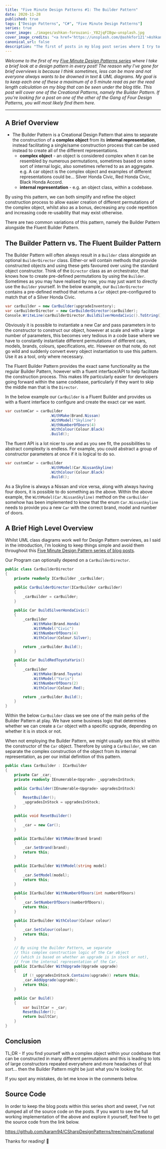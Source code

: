 ```yaml
---
title: "Five Minute Design Patterns #1: The Builder Pattern"
date: 2020-11-28
published: true
tags: ["Design Patterns", "C#", "Five Minute Design Patterns"]
series: true
cover_image: ./images/ashkan-forouzani-_Y82jqFIBgw-unsplash.jpg
cover_image_credits: "<a href='https://unsplash.com/@ashkfor121'>Ashkan Forouzani</a>"
canonical_url: false
description: "The first of posts in my blog post series where I try to cover all of the Gang of Four Design Patterns in five minutes each, this time it's one of the Creational Patterns... the Builder Pattern!"
---
```


*Welcome to the first of my [Five Minute Design Patterns series](https://www.karam.io/blog/tag/Five%20Minute%20Design%20Patterns/) where I take a brief look at a design pattern in every post! The reason why I've gone for brief overviews is because I think sometimes, less can be more and not everyone always wants to be drowned in text & UML diagrams. My goal is to keep each one of these a maximum of a 5 minute read as per the read length calculation on my blog that can be seen under the blog title. This post will cover one of the Creational Patterns, namely the Builder Pattern. If you're looking for a post on one of the other of the Gang of Four Design Patterns, you will most likely find them here.*

-----------------------------
## A Brief Overview
- The Builder Pattern is a Creational Design Pattern that aims to separate the construction of a **complex object** from its **internal representation**, instead facilitating a single/same construction process that can be used instead to create all of the different representations.
    - **complex object** - an object is considered complex when it can be resembled by numerous permutations, sometimes based on some sort of internal logic, also sometimes referred to as an aggregate. e.g. A car object is the complex object and examples of different representations could be... Silver Honda Civic, Red Honda Civic, Black Honda Accord.
    - **internal representation** - e.g. an object class, within a codebase.

By using this pattern, we can both simplify and refine the object construction process to allow easier creation of different permutations of the complex object, whilst also as a bonus, decreasing any code repetition and increasing code re-usability that may exist otherwise.

There are two common variations of this pattern, namely the Builder Pattern alongside the Fluent Builder Pattern.

## The Builder Pattern vs. The Fluent Builder Pattern
The Builder Pattern will often always result in a `Builder` class alongside an optional `BuilderDirector` class. Either-or will contain methods that provide constructed objects and using these  gets favoured over using the standard object constructor. Think of the `Director` class as an orchestrator, that knows how to create pre-defined permutations by using the `Builder`. Sometimes as you may have realised by now, you may just want to directly use the `Builder` yourself. In the below example, our `BuilderDirector` contains a pre-defined method that returns a `Car` object pre-configured to match that of a Silver Honda Civic.

```csharp
var carBuilder = new CarBuilder(upgradeInventory);
var carBuilderDirector = new CarBuilderDirector(carBuilder);
Console.WriteLine(carBuilderDirector.BuildSilverHondaCivic().ToString());
```

Obviously it is possible to instantiate a new Car and pass parameters in to the constructor to construct our object, however at scale and with a large number of parameters, this becomes very tedious in a code base where we have to constantly instantiate different permutations of different cars, models, brands, colours, specifications, etc. However on that note, do not go wild and suddenly convert every object instantiation to use this pattern. Use it as a tool, only where necessary.

The Fluent Builder Pattern provides the exact same functionality as the regular Builder Pattern, however with a fluent interface/API to help facilitate the construction process. This makes life particularly easier for developers going forward within the same codebase, particularly if they want to skip the middle man that is the `Director`. 

In the below example our `CarBuilder` is a Fluent Builder and provides us with a fluent interface to configure and create the exact car we want. 

```csharp
var customCar = carBuilder
                    .WithMake(Brand.Nissan)
                    .WithModel("Skyline")
                    .WithNumberOfDoors(4)
                    .WithColour(Colour.Black)
                    .Build();
```

The fluent API is a lot nicer to use and as you see fit, the possibilities to abstract complexity is endless. For example, you could abstract a group of constructor parameters at once if it is logical to do so.

```csharp
var customCar = carBuilder
                    .WithModel(Car.NissanSkyline)
                    .WithColour(Colour.Black)
                    .Build();
```

As a Skyline is always a Nissan and vice versa, along with always having four doors, it is possible to do something as the above. Within the above example, the `WithModel(Car.NissanSkyline)` method on the `carBuilder` somehow has been implemented to know that the enum `Car.NissanSkyline` needs to provide you a new `Car` with the correct brand, model and number of doors.

## A Brief High Level Overview
Whilst UML class diagrams work well for Design Pattern overviews, as I said in the introduction, I'm looking to keep things simple and avoid them throughout this [Five Minute Design Pattern series of blog posts](https://www.karam.io/blog/tag/Five%20Minute%20Design%20Patterns/).

Our Program can optionally depend on a `CarBuilderDirector`.

```csharp
public class CarBuilderDirector
{
    private readonly ICarBuilder _carBuilder;

    public CarBuilderDirector(ICarBuilder carBuilder)
    {
        _carBuilder = carBuilder;
    }

    public Car BuildSilverHondaCivic()
    {
        _carBuilder
            .WithMake(Brand.Honda)
            .WithModel("Civic")
            .WithNumberOfDoors(4)
            .WithColour(Colour.Silver);

        return _carBuilder.Build();
    }

    public Car BuildRedToyotaYaris()
    {
        _carBuilder
            .WithMake(Brand.Toyota)
            .WithModel("Yaris")
            .WithNumberOfDoors(2)
            .WithColour(Colour.Red);

        return _carBuilder.Build();
    }
}
```

Within the below `CarBuilder` class we see one of the main perks of the Builder Pattern at play. We have some business logic that determines whether we can create a `Car` object with a specific upgrade, depending on whether it is in stock or not. 

When not employing the Builder Pattern, we might usually see this sit within the constructor of the `Car` object. Therefore by using a `CarBuilder`, we can separate the complex construction of the object from its internal representation, as per our initial definition of this pattern.

```csharp
public class CarBuilder : ICarBuilder
{
    private Car _car;
    private readonly IEnumerable<Upgrade> _upgradesInStock;

    public CarBuilder(IEnumerable<Upgrade> upgradesInStock)
    {
        ResetBuilder();
        _upgradesInStock = upgradesInStock;
    }

    public void ResetBuilder()
    {
        _car = new Car();
    }

    public ICarBuilder WithMake(Brand brand)
    {
        _car.SetBrand(brand);
        return this;
    }

    public ICarBuilder WithModel(string model)
    {
        _car.SetModel(model);
        return this;
    }

    public ICarBuilder WithNumberOfDoors(int numberOfDoors)
    {
        _car.SetNumberOfDoors(numberOfDoors);
        return this;
    }

    public ICarBuilder WithColour(Colour colour)
    {
        _car.SetColour(colour);
        return this;
    }

    // By using the Builder Pattern, we separate
    // this complex construction logic of the Car object
    // (which is based on whether an upgrade is in stock or not),
    // from the internal representation of the Car.
    public ICarBuilder WithUpgrade(Upgrade upgrade)
    {
        if (!_upgradesInStock.Contains(upgrade)) return this;
        _car.AddUpgrade(upgrade);
        return this;
    }

    public Car Build()
    {
        var builtCar = _car;
        ResetBuilder();
        return builtCar;
    }
}
```

## Conclusion
TL;DR - If you find yourself with a complex object within your codebase that can be constructed in many different permutations and this is leading to lots of large constructors repeated everywhere and more headaches of that sort... then the Builder Pattern might be just what you're looking for.

If you spot any mistakes, do let me know in the comments below.

## Source Code
In order to keep the blog posts within this series short and sweet, I've not dumped all of the source code on the posts. If you want to see the full working implementation of the above and explore it yourself, feel free to get the source code from the link below.

https://github.com/karam94/CSharpDesignPatterns/tree/main/Creational

Thanks for reading! 👋